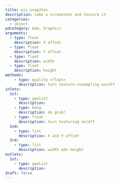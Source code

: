 ```yaml
---
title: pix_snap2tex
description: take a screenshot and texture it
categories:
  - object
pdcategory: Gem, Graphics
arguments:
  - type: float
    description: X offset
  - type: float
    description: Y offset
  - type: float
    description: width
  - type: float
    description: height
methods:
    - type: quality <float>
      description: turn texture-resampling on/off
inlets:
  1st:
    - type: gemlist
      description:
    - type: bang
      description: do grab!
    - type: float
      description: turn texturing on/off
  2nd:
    - type: list
      description: X and Y offset
  3rd:
    - type: list
      description: width adn height
outlets:
  1st:
    - type: gemlist
      description:
draft: false
---
```

